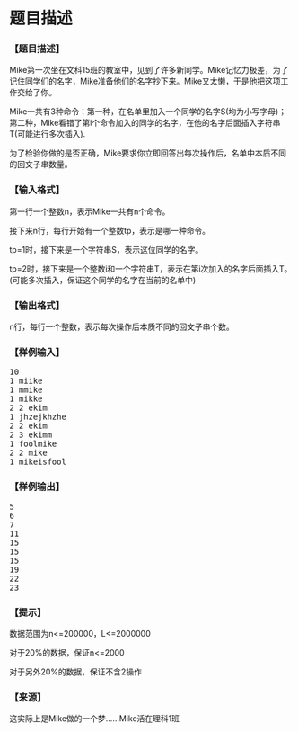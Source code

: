 # 题目描述


<h3>
【题目描述】
</h3>
<p>
Mike第一次坐在文科15班的教室中，见到了许多新同学。Mike记忆力极差，为了记住同学们的名字，Mike准备他们的名字抄下来。Mike又太懒，于是他把这项工作交给了你。
</p>
<p>
Mike一共有3种命令：第一种，在名单里加入一个同学的名字S(均为小写字母)；第二种，Mike看错了第i个命令加入的同学的名字，在他的名字后面插入字符串T(可能进行多次插入).
</p>
<p>
为了检验你做的是否正确，Mike要求你立即回答出每次操作后，名单中本质不同的回文子串数量。
</p>
<h3>
【输入格式】
</h3>
<p>
第一行一个整数n，表示Mike一共有n个命令。
</p>
<p>
接下来n行，每行开始有一个整数tp，表示是哪一种命令。
</p>
<p>
tp=1时，接下来是一个字符串S，表示这位同学的名字。
</p>
<p>
tp=2时，接下来是一个整数i和一个字符串T，表示在第i次加入的名字后面插入T。(可能多次插入，保证这个同学的名字在当前的名单中)
</p>
<h3>
【输出格式】
</h3>
<p>
n行，每行一个整数，表示每次操作后本质不同的回文子串个数。
</p>
<h3>
【样例输入】
</h3>
<pre>10
1 miike
1 mmike
1 mikke
2 2 ekim
1 jhzejkhzhe
2 2 ekim
2 3 ekimm
1 foolmike
2 2 mike
1 mikeisfool
</pre>
<h3>
【样例输出】
</h3>
<pre>5
6
7
11
15
15
15
19
22
23
</pre>
<h3>
【提示】
</h3>
<p>
数据范围为n&lt;=200000，L&lt;=2000000
</p>
<p>
对于20%的数据，保证n&lt;=2000
</p>
<p>
对于另外20%的数据，保证不含2操作
</p>
<h3>
【来源】
</h3>
<p>
这实际上是Mike做的一个梦……Mike活在理科1班
</p>
